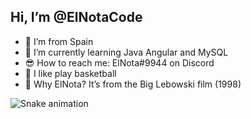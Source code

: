 ## Hi, I’m @ElNotaCode
- 🥘 I’m from Spain
- 🌱 I’m currently learning Java Angular and MySQL
- 😎 How to reach me: ElNota#9944 on Discord
- 🏀 I like play basketball
- 🎳 Why ElNota? It’s from the Big Lebowski film (1998)

![Snake animation](https://github.com/ElNotaCode/ElNotaCode/blob/output/github-contribution-grid-snake.svg)
